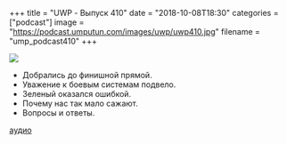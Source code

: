 +++
title = "UWP - Выпуск 410"
date = "2018-10-08T18:30"
categories = ["podcast"]
image = "https://podcast.umputun.com/images/uwp/uwp410.jpg"
filename = "ump_podcast410"
+++

![](https://podcast.umputun.com/images/uwp/uwp410.jpg)

- Добрались до финишной прямой.
- Уважение к боевым системам подвело.
- Зеленый оказался ошибкой.
- Почему нас так мало сажают.
- Вопросы и ответы.

[аудио](https://podcast.umputun.com/media/ump_podcast410.mp3)
<audio src="https://podcast.umputun.com/media/ump_podcast410.mp3" preload="none"></audio>
